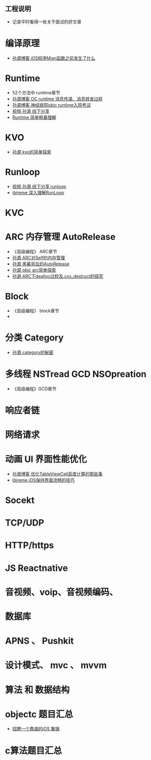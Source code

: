 
## 工程说明
  * 记录平时看得一些关于面试的好文章

# 编译原理
  * [孙源博客 iOS程序Mian函数之前发生了什么](http://blog.sunnyxx.com/2014/08/30/objc-pre-main/)

# Runtime
  * 52个方法中 runtime章节
  * [孙源博客 OC runtime 消息传递、消息转发过程](http://tech.glowing.com/cn/objective-c-runtime/)
  * [孙源博客 神经病院objc runtime入院考试](http://blog.sunnyxx.com/2014/11/06/runtime-nuts/)
  * [视频 孙源 线下分享](http://v.youku.com/v_show/id_XMTMwNTE1OTc3Mg==.html?spm=a2h0j.8191423.module_basic_relation.5~5!2~5~5!3~5!2~1~3~A)
  * [Runtime 简单粗暴理解](http://www.jianshu.com/p/f900de4a1495#)

# KVO
  * [孙源 kvo的简单探索](http://blog.sunnyxx.com/2014/03/09/objc_kvo_secret/)

# Runloop
  * [视频 孙源 线下分享 runloop](http://v.youku.com/v_show/id_XODgxODkzODI0.html?spm=a2h0k.8191407.0.0&from=s1.8-1-1.2)
  * [ibireme 深入理解RunLoop](http://blog.ibireme.com/2015/05/18/runloop/)

# KVC 


# ARC  内存管理 AutoRelease
  * 《高级编程》 ARC章节
  * [孙源 ARC对Self的内存管理](http://blog.sunnyxx.com/2015/01/17/self-in-arc/)
  * [孙源 黑幕背后的AutoRelease](http://blog.sunnyxx.com/2014/10/15/behind-autorelease/)
  * [孙源 objc arc简单探索](http://blog.sunnyxx.com/2014/03/15/objc_arc_secret/)
  * [孙源 ARC下dealloc过程及.cxx_destruct的探究](http://blog.sunnyxx.com/2014/04/02/objc_dig_arc_dealloc/)


# Block
  * 《高级编程》 block章节
  * 

# 分类 Category
  * [孙源 category的秘密](http://blog.sunnyxx.com/2014/03/05/objc_category_secret/)

# 多线程 NSTread GCD NSOpreation
  * 《高级编程》GCD章节

# 响应者链


# 网络请求

# 动画 UI 界面性能优化
  * [孙源博客 优化TableViewCell高度计算的那些事](http://blog.sunnyxx.com/2015/05/17/cell-height-calculation/)
  * [ibireme iOS保持界面流畅的技巧](http://blog.ibireme.com/2015/11/12/smooth_user_interfaces_for_ios/)



# Socekt


# TCP/UDP

# HTTP/https

# JS Reactnative

# 音视频、voip、音视频编码、

# 数据库


# APNS 、 Pushkit


# 设计模式、 mvc 、 mvvm

# 算法 和  数据结构



# objectc 题目汇总
  * [招聘一个靠谱的iOS 集锦](https://github.com/ChenYilong/iOSInterviewQuestions/)


# c算法题目汇总




	

